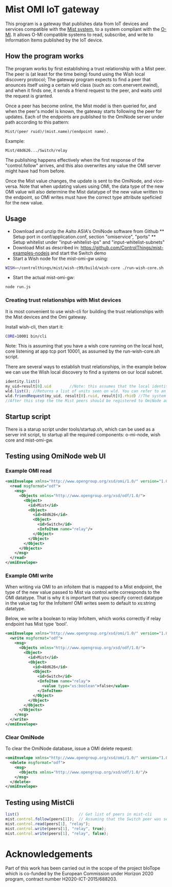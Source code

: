 # Mist OMI IoT gateway

This program is a gateway that publishes data from IoT devices and services compatible with the [Mist system](http://controlthings.fi/), to a system compliant with the [O-MI](http://www.opengroup.org/iot/omi/index.htm). It allows O-MI compatible systems to read, subscribe,  and write to Information Items published by the IoT device.

## How the program works

The program works by first establishing a trust relationship with a Mist peer.
The peer is (at least for the time being) found using the Wish local discovery protocol; The gateway program expects to find a peer that anounces itself
using a certain wld class (such as: com.enervent.ewind), and when it finds one, it sends a friend request to the peer, and waits until the request is granted.

Once a peer has become online, the Mist model is then queried for, and when the peer's model is known, the gateway starts following the peer for updates.
Each of the endpoints are published to the OmiNode server under path according to this pattern:

    Mist/(peer ruid)/(mist.name)/(endpoint name). 

Example: 
    
    Mist/48d626.../Switch/relay

The publishing happens effectively when the first response of the "control.follow" arrives, and this also overwrites any value the OMI server might have had from before.

Once the Mist value changes, the update is sent to the OmiNode, and vice-versa. Note that when updating values using OMI, the data type of the new OMI value will also determine the Mist datatype of the new value written to the endpoint, so OMI writes must have the correct type attribute speficied for the new value. 

## Usage

* Download and unzip the Aalto ASIA's OmiNode software from Github
** Setup port in conf/application.conf, section "omiservice", "ports"
** Setup whitelist under "input-whitelist-ips" and "input-whitelist-subnets"
* Download Mist as described in: https://github.com/ControlThings/mist-examples-nodejs and start the Switch demo
* Start a Wish node for the mist-omi-gw using: 

```sh
WISH=~/controlthings/mist/wish-c99/build/wish-core ./run-wish-core.sh
```

* Start the actual mist-omi-gw: 
```sh
node run.js
```

### Creating trust relationships with Mist devices

It is most convenient to use wish-cli for building the trust relationships with the Mist devices and the Omi gateway.

Install wish-cli, then start it:

```sh
CORE=10001 bin/cli
```

Note: This is assuming that you have a wish core running on the local host, core listening at app tcp port 10001, as assumed by the run-wish-core.sh script.

There are several ways to establish trust relationships, in the example below we can use the Wish local discovery to find a systems on our local subnet.

```js
identity.list()
my_uid=result[0].uid		//Note: this assumes that the local identity is first in the list, which is a valid assumption for the time being
wld.list();	//Returns a list of units seen on wld. You can refer to an entry using result[i], where i is the array index of the object in the list
wld.friendRequest(my_uid, result[0].ruid, result[0].rhid) //The system we are interested in happens to be first one on the list returned by wld.list()
//After this step the the Mist peers should be registered to OmiNode automatically

```

## Startup script

There is a starup script under tools/startup.sh, which can be used as a server init script, to startup all the required components: o-mi-node, wish core and mist-omi-gw.

## Testing using OmiNode web UI

### Example OMI read

```xml
<omiEnvelope xmlns="http://www.opengroup.org/xsd/omi/1.0/" version="1.0" ttl="0">
  <read msgformat="odf">
    <msg>
      <Objects xmlns="http://www.opengroup.org/xsd/odf/1.0/">
        <Object>
          <id>Mist</id>
          <Object>
            <id>48d626</id>
            <Object>
              <id>Switch</id>
              <InfoItem name="relay"/>
            </Object>
          </Object>
        </Object>
      </Objects>
    </msg>
  </read>
</omiEnvelope>
```

### Example OMI write

When writing via OMI to an infoitem that is mapped to a Mist endpoint, the type of the new
value passed to Mist via control.write corresponds to the OMI datatype.
That is why it is important that you specify correct datatype in the
value tag for the InfoItem! OMI writes seem to default to xs:string
datatype.

Below, we write a boolean to relay InfoItem, which works correctly if
relay endpoint has Mist type 'bool'.

```xml
<omiEnvelope xmlns="http://www.opengroup.org/xsd/omi/1.0/" version="1.0" ttl="0">
  <write msgformat="odf">
    <msg>
      <Objects xmlns="http://www.opengroup.org/xsd/odf/1.0/">
        <Object>
          <id>Mist</id>
          <Object>
            <id>48d626</id>
            <Object>
              <id>Switch</id>
              <InfoItem name="relay">
                <value type="xs:boolean">false</value>
              </InfoItem>
            </Object>
          </Object>
        </Object>
      </Objects>
    </msg>
  </write>
</omiEnvelope>
```

### Clear OmiNode

To clear the OmiNode database, issue a OMI delete request:

```xml
<omiEnvelope xmlns="http://www.opengroup.org/xsd/omi/1.0/" version="1.0" ttl="0">
  <delete msgformat="odf">
    <msg>
      <Objects xmlns="http://www.opengroup.org/xsd/odf/1.0/"/>
    </msg>
  </delete>
</omiEnvelope>
```

## Testing using MistCli

```js
list()                          // Get list of peers in mist-cli
mist.control.follow(peers[1]);  // Assuming that the Switch peer was second in the peers list
mist.control.read(peers[1], "relay");
mist.control.write(peers[1], "relay", true);
mist.control.write(peers[1], "relay", false);
```

# Acknowledgements

Part of this work has been carried out in the scope of the project
bIoTope which is co-funded by the European Commission under Horizon 2020
program, contract number H2020-ICT-2015/688203.
